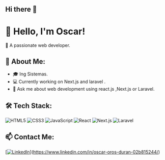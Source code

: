 ## Hi there 👋

# 👋 Hello, I'm Oscar!

🚀 A passionate web developer.

## 📌 About Me:
- 🎓 Ing Sistemas.
- 💻 Currently working on Next.js and laravel .
- 💬 Ask me about web development using react.js ,Next.js or Laravel.

## 🛠 Tech Stack:
![HTML5](https://img.shields.io/badge/HTML5-E34F26?style=for-the-badge&logo=html5&logoColor=white)
![CSS3](https://img.shields.io/badge/CSS3-1572B6?style=for-the-badge&logo=css3&logoColor=white)
![JavaScript](https://img.shields.io/badge/JavaScript-F7DF1E?style=for-the-badge&logo=javascript&logoColor=black)
![React](https://img.shields.io/badge/React-20232A?style=for-the-badge&logo=react&logoColor=61DAFB)
![Next.js](https://img.shields.io/badge/Next.js-000000?style=for-the-badge&logo=next.js&logoColor=white)
![Laravel](https://img.shields.io/badge/Laravel-FF2D20?style=for-the-badge&logo=laravel&logoColor=white)

## 📫 Contact Me:
[[![LinkedIn](https://img.shields.io/badge/LinkedIn-blue?style=for-the-badge&logo=linkedin)](https://linkedin.com/in/tuusuario)](https://www.linkedin.com/in/oscar-oros-duran-02b815244/)

<!--
**oscar301099/oscar301099** is a ✨ _special_ ✨ repository because its `README.md` (this file) appears on your GitHub profile.

Here are some ideas to get you started:

- 🔭 I’m currently working on ...
- 🌱 I’m currently learning ...
- 👯 I’m looking to collaborate on ...
- 🤔 I’m looking for help with ...
- 💬 Ask me about ...
- 📫 How to reach me: ...
- 😄 Pronouns: ...
- ⚡ Fun fact: ...
-->
